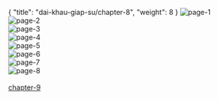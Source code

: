 { "title": "dai-khau-giap-su/chapter-8", "weight": 8 }
<img src="dai-khau-giap-su_0008_01-818a254298cbdd5ba33f5dc70c069fcf.webp" alt="page-1" origin="http://1.bp.blogspot.com/-bCudKA5VKf4/WPDYaEf2KWI/AAAAAAAAUa0/lEYHVEb8L48LuEO2belkVx6duA8yaDlSgCLcB/s1600/1.jpg?imgmax=0"><br/>
<img src="dai-khau-giap-su_0008_02-13f5649961d3ead2f66fc30508358db5.webp" alt="page-2" origin="http://1.bp.blogspot.com/-V12fRziKVME/WPDYZ_cVCTI/AAAAAAAAUa4/JHRMjELwTcwdcCCgD43atT_f6zN-wlLvgCLcB/s1600/2.jpg?imgmax=0"><br/>
<img src="dai-khau-giap-su_0008_03-b3c8be56efa85f5940d09087c866e068.webp" alt="page-3" origin="http://1.bp.blogspot.com/-1C0EACKuJQI/WPDYa6FZ7cI/AAAAAAAAUa8/KJhWmtUYU6cBDWjWaKCdWymc4sde-mskgCLcB/s1600/3.jpg?imgmax=0"><br/>
<img src="dai-khau-giap-su_0008_04-3e626cae162e53f0e2dcf9bff3eb9433.webp" alt="page-4" origin="http://1.bp.blogspot.com/-TXNcrxYYY-E/WPDYbKNIdJI/AAAAAAAAUbA/Fkphn6Jzq8UrdPKp7rMCfmEF3DVV3skNgCLcB/s1600/4.jpg?imgmax=0"><br/>
<img src="dai-khau-giap-su_0008_05-d1546f4afbf250d4cd2c78bf59daf07a.webp" alt="page-5" origin="http://1.bp.blogspot.com/-SFNgULtHgQQ/WPDYbWBGeUI/AAAAAAAAUbE/FQNr7yEwCic4SfV5vXewDApWmTbKNWGXACLcB/s1600/5.jpg?imgmax=0"><br/>
<img src="dai-khau-giap-su_0008_06-4e9c59708be5f5819a80128f1263656d.webp" alt="page-6" origin="http://1.bp.blogspot.com/-sSDK1DDRRrw/WPDYb1lMr8I/AAAAAAAAUbI/yjNeT9jyshYGUXqeqOdVl_DszIuR9drYgCLcB/s1600/6.jpg?imgmax=0"><br/>
<img src="dai-khau-giap-su_0008_07-0cbb6c91bf4fd4271ff70140ae6e11cb.webp" alt="page-7" origin="http://1.bp.blogspot.com/-PSpKTnoRoX4/WPDYcAGlstI/AAAAAAAAUbM/A9ydjxgz3cokwFblx5vLPeb5vn-3kfWzQCLcB/s1600/7.jpg?imgmax=0"><br/>
<img src="dai-khau-giap-su_0008_08-64c01f537f20b8f7b07d2f6842d2df64.webp" alt="page-8" origin="http://1.bp.blogspot.com/-TU-HnboEM2o/WPDYcHgqVkI/AAAAAAAAUbQ/ye877FAJwGAyCELOnHHRiQ0UkFuLREy_wCLcB/s1600/8.jpg?imgmax=0"><br/>
<br/><a class="nextchap" href="/dai-khau-giap-su/chapter-9">chapter-9</a>
